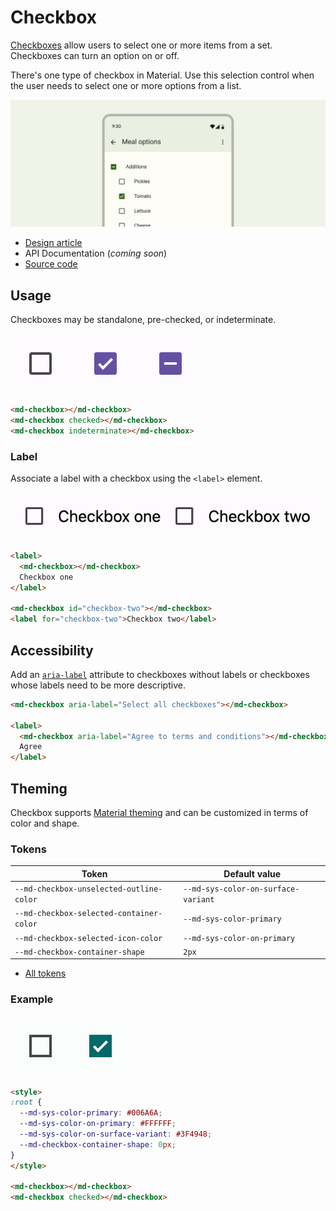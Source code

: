 # Checkbox

<!--*
# Document freshness: For more information, see go/fresh-source.
freshness: { owner: 'lizmitchell' reviewed: '2023-01-25' }
*-->

<!-- go/md-checkbox -->

<!-- [TOC] -->

[Checkboxes](https://m3.material.io/components/checkbox)<!-- {.external} --> allow users
to select one or more items from a set. Checkboxes can turn an option on or off.

There's one type of checkbox in Material. Use this selection control when the
user needs to select one or more options from a list.

![A list of burger additions represented with checkboxes](images/checkbox/hero.png "Checkboxes in a list of items.")

*   [Design article](https://m3.material.io/components/checkbox) <!-- {.external} -->
*   API Documentation (*coming soon*)
*   [Source code](https://github.com/material-components/material-web/tree/master/checkbox)
    <!-- {.external} -->

## Usage

Checkboxes may be standalone, pre-checked, or indeterminate.

![Three checkboxes in a row that are unselected, selected, and indeterminate](images/checkbox/usage.png "Unselected, selected, and indeterminate checkboxes.")

```html
<md-checkbox></md-checkbox>
<md-checkbox checked></md-checkbox>
<md-checkbox indeterminate></md-checkbox>
```

### Label

Associate a label with a checkbox using the `<label>` element.

![Two checkboxes with labels](images/checkbox/usage-label.png "Labeled checkboxes.")

```html
<label>
  <md-checkbox></md-checkbox>
  Checkbox one
</label>

<md-checkbox id="checkbox-two"></md-checkbox>
<label for="checkbox-two">Checkbox two</label>
```

## Accessibility

Add an
[`aria-label`](https://developer.mozilla.org/en-US/docs/Web/Accessibility/ARIA/Attributes/aria-label)<!-- {.external} -->
attribute to checkboxes without labels or checkboxes whose labels need to be
more descriptive.

```html
<md-checkbox aria-label="Select all checkboxes"></md-checkbox>

<label>
  <md-checkbox aria-label="Agree to terms and conditions"></md-checkbox>
  Agree
</label>
```

## Theming

Checkbox supports [Material theming](../theming.md) and can be customized in
terms of color and shape.

### Tokens

Token                                    | Default value
---------------------------------------- | -----------------------------------
`--md-checkbox-unselected-outline-color` | `--md-sys-color-on-surface-variant`
`--md-checkbox-selected-container-color` | `--md-sys-color-primary`
`--md-checkbox-selected-icon-color`      | `--md-sys-color-on-primary`
`--md-checkbox-container-shape`          | `2px`

*   [All tokens](https://github.com/material-components/material-web/blob/master/tokens/v0_152/_md-comp-checkbox.scss#L28-L135)
    <!-- {.external} -->

### Example

![Image of a checkbox with a different theme applied](images/checkbox/theming.png "Checkbox theming example.")

```html
<style>
:root {
  --md-sys-color-primary: #006A6A;
  --md-sys-color-on-primary: #FFFFFF;
  --md-sys-color-on-surface-variant: #3F4948;
  --md-checkbox-container-shape: 0px;
}
</style>

<md-checkbox></md-checkbox>
<md-checkbox checked></md-checkbox>
```
